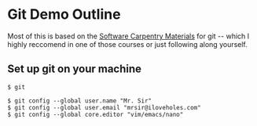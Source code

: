 # Git Demo Outline 

Most of this is based on the [Software Carpentry Materials](http://swcarpentry.github.io/git-novice/) for git -- which I
highly reccomend in one of those courses or just following along yourself. 

## Set up git on your machine 

```
$ git
```

```
$ git config --global user.name "Mr. Sir"
$ git config --global user.email "mrsir@iloveholes.com"
$ git config --global core.editor "vim/emacs/nano"
```


